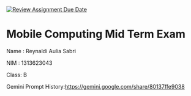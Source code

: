 [![Review Assignment Due Date](https://classroom.github.com/assets/deadline-readme-button-22041afd0340ce965d47ae6ef1cefeee28c7c493a6346c4f15d667ab976d596c.svg)](https://classroom.github.com/a/88Jgrsmc)
# Mobile Computing Mid Term Exam
Name : Reynaldi Aulia Sabri

NIM  : 1313623043

Class: B 

Gemini Prompt History:https://gemini.google.com/share/80137ffe9038

